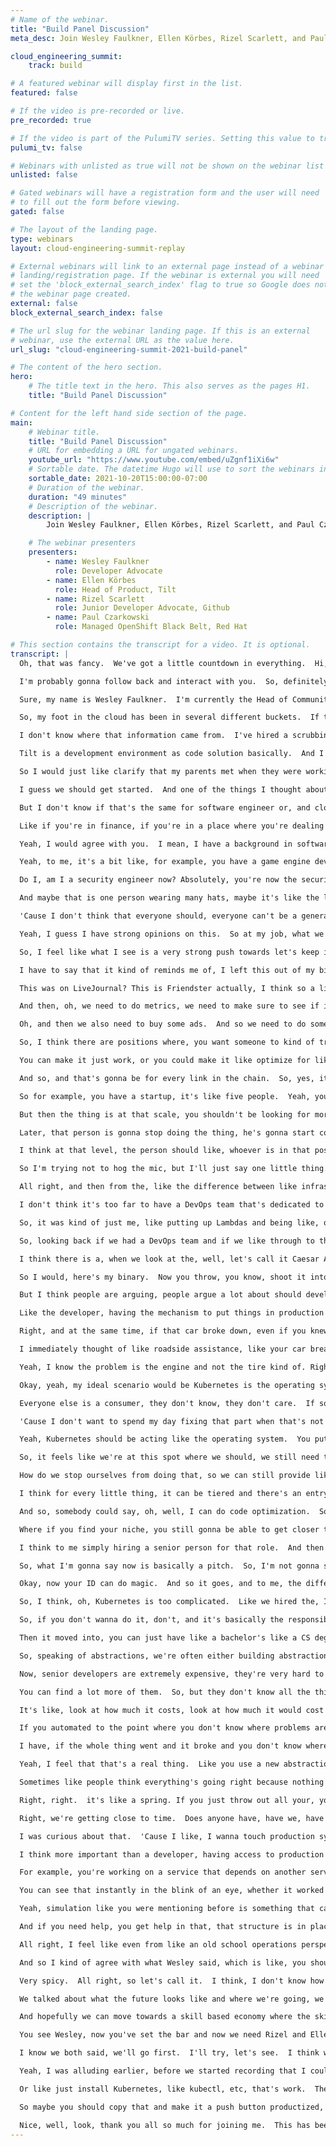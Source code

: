 ```yaml
---
# Name of the webinar.
title: "Build Panel Discussion"
meta_desc: Join Wesley Faulkner, Ellen Körbes, Rizel Scarlett, and Paul Czarkowski as they discuss a variety of topics related to Cloud Engineering.

cloud_engineering_summit:
    track: build

# A featured webinar will display first in the list.
featured: false

# If the video is pre-recorded or live.
pre_recorded: true

# If the video is part of the PulumiTV series. Setting this value to true will list the video in the "PulumiTV" section.
pulumi_tv: false

# Webinars with unlisted as true will not be shown on the webinar list
unlisted: false

# Gated webinars will have a registration form and the user will need
# to fill out the form before viewing.
gated: false

# The layout of the landing page.
type: webinars
layout: cloud-engineering-summit-replay

# External webinars will link to an external page instead of a webinar
# landing/registration page. If the webinar is external you will need
# set the 'block_external_search_index' flag to true so Google does not index
# the webinar page created.
external: false
block_external_search_index: false

# The url slug for the webinar landing page. If this is an external
# webinar, use the external URL as the value here.
url_slug: "cloud-engineering-summit-2021-build-panel"

# The content of the hero section.
hero:
    # The title text in the hero. This also serves as the pages H1.
    title: "Build Panel Discussion"

# Content for the left hand side section of the page.
main:
    # Webinar title.
    title: "Build Panel Discussion"
    # URL for embedding a URL for ungated webinars.
    youtube_url: "https://www.youtube.com/embed/uZgnf1iXi6w"
    # Sortable date. The datetime Hugo will use to sort the webinars in date order.
    sortable_date: 2021-10-20T15:00:00-07:00
    # Duration of the webinar.
    duration: "49 minutes"
    # Description of the webinar.
    description: |
        Join Wesley Faulkner, Ellen Körbes, Rizel Scarlett, and Paul Czarkowski as they discuss a variety of topics related to Cloud Engineering.

    # The webinar presenters
    presenters:
        - name: Wesley Faulkner
          role: Developer Advocate
        - name: Ellen Körbes
          role: Head of Product, Tilt
        - name: Rizel Scarlett
          role: Junior Developer Advocate, Github
        - name: Paul Czarkowski
          role: Managed OpenShift Black Belt, Red Hat

# This section contains the transcript for a video. It is optional.
transcript: |
  Oh, that was fancy.  We've got a little countdown in everything.  Hi, welcome to this bill panel at the Cloud Engineering Summit.  My name is Paul Czarkowski and I am honored to be in the virtual presence of this amazing group of experts.  How about we all take a moment to introduce ourselves. Let's start with Rizel. Yeah, sure.  So, like you said, my name's Rizel.  I currently work at GitHub as a Junior Developer Advocate.  You can follow me on blackgirlbytes.

  I'm probably gonna follow back and interact with you.  So, definitely follow me there.  I have like a background in software engineering, mostly front end.  So, I wouldn't call myself an expert in cloud development, but I'm excited to learn from the other panelists. Awesome, and Wesley, tell us a little bit about yourself.

  Sure, my name is Wesley Faulkner.  I'm currently the Head of Community at a company called SingleStore.  They're a database company that is unifying both column and row store, that's little plug.  And I've been there for about three months, but before that I was a Developer Advocate for a company named Daily, doing WebRTC work.  And even before that, I was the Developer Advocate and The Technical Community Manager for MongoDB.

  So, my foot in the cloud has been in several different buckets.  If that's where we're using brain analogies.  And I'm also on Twitter, I'm Wesley83 there as on many services.  And so please reach out to me as well, 'cause I love talking to people. Now, Wesley, I was told that you also hold the world record for the number, the most amount of soup dumplings eaten in an hour. Is that true?

  I don't know where that information came from.  I've hired a scrubbing agency to remove that from the internet.  So, it should not be found anymore.  But that is not true and so I will, like I said, publicly deny it, officially. Okay, we'll wait, we can just cut that in editing, okay guys? Yeah, please. All right, I've got confirmation, we're cutting it in editing.  Ellen, finally last but not least. Yeah, I'm Ellen.  I work at Tilt.  Head of Product at Tilt.

  Tilt is a development environment as code solution basically.  And I've been in the Kubernetes developer experience side of things, for, I don't know, quite a few years now.  Used to do that for our first.  So, some of you might recognize me from talks and whatever, some of you might recognize me from like Twitter shoot posting.  We were talking earlier about the bios and then people were asking, okay, how far back should I go into bio? And then there were some jokes there.

  So I would just like clarify that my parents met when they were working in the State Data Processing Company that existed in Brazil at the time.  And according to my mom, my father would type a little bit and then look at her and then type a little bit and then look at her.  And yeah, long story short, I'm here now. That's beautiful. Well, I'm glad that he talked a little bit and looked at her and then talked a little bit more because it brought something wonderful into this world. You're too kind men, stop it.

  I guess we should get started.  And one of the things I thought about, we're at this thing called the Cloud Engineering Summit, and I'm gonna be a little bit honest and say, I don't even really fully understand what a cloud engineer is.  Like, I come from an ops background.  And so I do know that from like, from experience that the practical difference between say a CIS admin and a DevOps engineer, is about $ 100,0000 a year.

  But I don't know if that's the same for software engineer or, and cloud engineer, or if there's a little bit more in depth and a little bit more to it.  That's the question, sort of. I will jump on that one.  I would say that the difference is, there's several different specialties and several different varieties.  And so being able to orchestrate different types of environments based on your needs and wants, can be very custom targeted for even verticals.

  Like if you're in finance, if you're in a place where you're dealing with extremely highly regulated industries, it's a variety of different things.  But I would say a cloud engineer is someone who is more versed on how the infrastructure is set up and how it's orchestrated and how it's maintained.  And so, there's a lot more of like, getting what the requirements are and making sure that it works the best as possible, but also being able to troubleshoot different specific types of environments, but have them look almost the same, depending on your needs.

  Yeah, I would agree with you.  I mean, I have a background in software engineering and I've like played around with AWS and Kubernetes a little bit, but I wouldn't say like, I understand every single thing that's going on and why I'm doing it. And I'm not like provisioning and maintaining some of these things.  I sometimes had to do those 'cause I like worked at startups and, you know, there was nobody else to like set up a dynamo DB table, but I don't think I have enough like knowledge and background.  So there is a big difference to me.

  Yeah, to me, it's a bit like, for example, you have a game engine developer, is that a software engineer? I think, whatever the we're talking about is a specialization of software engineering.  And sometimes even you can be working on the thing and not for example, you can be working on cloud stuff, but you're not a cloud engineer. For example, maybe you're doing something and all the cloud stuff is abstracted away and all you have to do is, whatever thing you were a specialist on and you don't really know what you're doing, even though you are doing effectively cloud development.  So, I think it's just.

  Do I, am I a security engineer now? Absolutely, you're now the security engineer and you're now responsible for the security of the entire side going forward. It's just, that's how it works. I will watch for you on LinkedIn for that. Okay, thanks. So, I guess that's probably a really good point.  It feels like we're seeing a lot more of like, the concept of like that full stack engineer that does everything.

  And maybe that is one person wearing many hats, maybe it's like the line blurring between like, what is infrastructure code, what's AppCode.  And like, even like, what's like application lifecycle with like CI/CD and GitOps and stuff like that.  So that line appears to be getting blurry.  Like, is that accurate? And if it is, you'll see it as a good thing or do we, can we take it too far or not far enough? I think that I've seen you come off of mute, Ellen, so you can jump in.  But I think that maybe it's getting a little blurry, but I don't know if that's a good thing.

  'Cause I don't think that everyone should, everyone can't be a generalist or good at every single thing.  So, it almost doesn't make sense.  It's good to like, have like that extra knowledge to be able to like dive in if something's broken, you know how to like try to like, noodle your way around there.  But I don't think that like all software engineers should be doing infrastructure development and all infrastructure engineers should be doing app development 'cause I don't think things will look great.  Like, that's like your backend developer doing CSS. That's not gonna look as great as we hope it would.

  Yeah, I guess I have strong opinions on this.  So at my job, what we do is basically abstract away, Kubernetes and microservices complications so that people can do what their actual job is.  And that's kind of our goal, but also from the companies we work with, for example, sometimes people are complaining oh, doing hacks with Kubernetes as hard.  And then we go like, oh, we can add a few buttons here so that if you just click a button and then Kubernetes does the thing and then we bring it back to them and then they're like, no, no, no, developers should not click on anything Kubernetes, they should just write their code, don't let them touch Kubernetes.

  So, I feel like what I see is a very strong push towards let's keep it separate 'cause when we try to mix it up, everyone is confused.  And I know this opinion is not popular in many circles, but what I can see, like feet on the ground, in the actual people working that day-to-day, definitely the more you try to mix disciplines, the more messy it is.  So, what I would say is have someone who really knows all the cloud stuff, they set it up, they create the automation, the abstractions, and then like, oh yeah, you're a front end developer, a backend developer, you're a security engineer, whatever.  Well, maybe security is different, but all the other developers should like, be really good at your thing and then let the person who's doing the other thing, be really good at their thing.

  I have to say that it kind of reminds me of, I left this out of my bio because, you know, we were constrained on time. But I used to for about a decade, I was a social media manager, like in the very beginning of when social was a thing for companies to start actually doing. That was on LiveJournal, right?

  This was on LiveJournal? This is Friendster actually, I think so a little bit later, yeah.  But when social media marketing was basically, can you post the Facebook? That's basically what it was.  And then it went into, once you post on Facebook, you have to like attach an image.  So, now you have to do a little light image editing, and then you have to do video 'cause video is gonna scale and that's where we're gonna reach people because that's better, so you have to do video editing.

  And then, oh, we need to do metrics, we need to make sure to see if it's working.  And so you need to do some analytics and do some analytics and tied to that.  Oh, but you know, animated gifs are really good too, so you need to do that.  Oh, and we need to do some overlays and some compositing in order to make sure that all the other stuff kind of like really comes together and then, oh, we need to do some like ABM, like some account based marketing.  So, you need to target to make sure our message goes to specific places.

  Oh, and then we also need to buy some ads.  And so we need to do some ad targeting on top of that to make sure that.  It just kept growing and growing and growing as the market became more sophisticated.  And then we started having more tools to actually target the thing that we're trying to do.  And then we had some automation that was brought in to help make it so that you can just post once and it goes everywhere.

  So, I think there are positions where, you want someone to kind of try to do everything and it may not be the best, but it's better than not doing it at all.  But, as you grow into more specialized and more bigger budget, and you've gotten the, all the low-hanging fruit is gone, and you're trying to do optimizations, you're gonna need specializations in every little thing in order to really not just leverage that specific thing, what your advantage is and that one platform, but you also need to make sure that for whatever you're doing that, not just the defaults of what you think is good, but just really tweaking it, doing the testing, look at the numbers and really fine tuning that knob to get it right.  But also, it's good from a, like an employee employer relationship to realize that when talking about the analogy of social media, those roles like entry level, social media roles, and they want you to do everything.  If the employer is not really educated on all the nuance into what our role is, then us in the field will be undervalued because they won't understand all of the things that are on our plates, and that we're responsible for, or also how much better and worse it can go.  Like, there's a huge variability on how you execute.

  You can make it just work, or you could make it like optimize for like, your bills to be lower, or like your downtime to be shorter, or your replication and different regions, to be optimized for where your data lives, as opposed to where it's access to cold storage, to like life management of where things are, you know, there's whole kinds of tierings that you can do.  And it's very complicated and it is getting simpler because it's allowing one person to do a lot of bigger different things by trusting in some of this infrastructure.  But as you get bigger, there's gonna be more nuance.  And even if you see like these large companies that have security breaches, because they don't have people specialized in security, they check a couple of boxes and they think, hey, I'm good.  With more, more users, more visibility, your target becomes bigger.

  And so, and that's gonna be for every link in the chain.  So, yes, it's good that things are getting more complicated, but yes, as you get bigger, you should, in my opinion, become a little bit more specialized. Great, so I feel like, oh, go ahead. Sorry, yeah, let me pick up something that Wesley said.  I think it's important for people to realize that like he said, at different scales, things are different.

  So for example, you have a startup, it's like five people.  Yeah, you're gonna have to do everything or, things that it feels like everything.  'Cause there's no other way.  But the thing is, you're not gonna do a great job at any of them.  And when your company grows to 50 people, people are gonna spend a lot of time fixing all the things you didn't do very well, and that's fine, that's normal.

  But then the thing is at that scale, you shouldn't be looking for more people who can do everything just like the person who was in the five people startup did.  Now you're looking for experts.  And then it's important to have the principals, senior staff, director of something something, sort of like one person who actually is familiar with the whole field to coordinate all the experts, so that's important.  But if you try and get that person, the senior or some director, blah, blah, blah, to actually do all the things that person's gonna go absolutely like, yeah, their head's gonna explode 'cause it's too much.  So at one point, the person who knows everything should do everything 'cause there's no other alternative.

  Later, that person is gonna stop doing the thing, he's gonna start coordinating and letting the people who actually understand all the details, do their jobs. So, I guess in the olden days, we would often like at the enterprise level, call that person, the enterprise architect, is there like a cloud architect, type, role or position that would be different enough from that to be its own thing? Or is that even something we don't necessarily even need now, like a dedicated, like architect type role?

  I think at that level, the person should like, whoever is in that position should be up to date on whatever the industry is.  So, if you're, there's something, something architect in 2021, you need to know cloud stuff, that's my take.  If you don't, then you probably should not be in that position. I've talked a lot.

  So I'm trying not to hog the mic, but I'll just say one little thing.  What you're saying makes sense in terms of the skill, but not necessarily the title, titles come and go and they just get made up.  What's most important is the skillset over whatever you call it.  So, depending on, like we mentioned the scale of a company, you might have all the things.  But as you get bigger, you actually might need more like a specific cloud architect for each cloud maybe or something, I don't know. But yeah, the skill is the big top line, not necessarily the title.

  All right, and then from the, like the difference between like infrastructure and application focus like developers, like, in the past they were super distinct.  We kind of merged them together with DevOps.  We kind of split them out a little bit more with SRE and with some other things, like where do you all feel like that fits? Was it too far when like every dev team had their own DevOps or is it too far when we have a separate DevOps team? Like, how do you all feel like that sort of stuff should work in a healthy, medium size environment?

  I don't think it's too far to have a DevOps team that's dedicated to a software engineering team.  Like I mentioned already, I've been in startups where like, we didn't have that 'cause we weren't at that level yet.

  So, it was kind of just me, like putting up Lambdas and being like, oh, I hope this is right.  And I mean, nothing, nothing broken, I think everything's fine.  But it would have been great to have a DevOps team to make sure everything was going very smoothly, even for like, releases that we did, they were so crazy.  Like, we would like do releases at like nine, 10:00 PM.  And like, it would be very manual 'cause none of us really had those skills.

  So, looking back if we had a DevOps team and if we like through to that point where we could have one, I think that would have been very helpful.  We would have been able to like move faster and understand like how to optimize everything.  So, cloud engineers, DevOps, whatever, if you have like a team of backend, front end and quote and quote full stack developers, like I think a DevOps team is definitely beneficial.

  I think there is a, when we look at the, well, let's call it Caesar Admin like, we going to the roots and then what we have nowadays.  I think the main difference is like back then the developer was separate from whoever would put things in production.

  So I would, here's my binary.  Now you throw, you know, shoot it into the cloud of a canon, I dunno how it works.  And so because of that, the teams are separate, right? And now, people went into DevOps and I think it went too far into wanting every developer to understand the infrastructure.  I think that to me, that's completely wrong.  And you know, the experience, I have seen things in practice reflects that.

  But I think people are arguing, people argue a lot about should developers know all the infra stuff, etc.  And to me, what I see the most interesting in this, this shift is all the automation.  So, before you would like, the developer would give the ops person an artifact and okay now put it there.  Now, the developer gives that artifact to assist him that the ops person has built and then that system puts the artifact in production.  That is different.

  Like the developer, having the mechanism to put things in production is different than the developer understanding all the info behind it.  So, to me, it's a matter what DevOps brought compared to before that was good to me is automation, is good tooling and machinery and abstractions.  That's my opinion.  So, I would not say the developer needs to know infra, I would not say a developer should know infra.  Of course, if you want it cool, but we need to have specialized people who know about the infra and then developers can directly interact with that mechanism without needing a person to handhold. But they should not. It's like I can drive a car, I have no idea how a car works.  Basically to me, ops is the car.

  Right, and at the same time, if that car broke down, even if you knew a little bit enough, how much is it worth your time to sit there and try to fix it? It's better to hand it off to an expert, someone who lives and breathes it every day, rather than you getting up to speed, cracking open the manual and say, I can probably fix it if given enough time, but your time is gonna be more valuable spent on doing the thing that you're best at rather than doing the thing that even though you have the skill and knowledge to figure it out, why, why, yeah. And that's an interesting analogy.

  I immediately thought of like roadside assistance, like your car breaks down, you know, you call roadside assistance, they show up and they kind of have a limited things number of things they can troubleshoot before they'll like put the car on a truck and take it elsewhere.  And I feel like there's probably a super interesting analogy there with like, how you handle, like on call and things like that, where, the developer absolutely doesn't need to know how to fix the car, but they might need to know how to do like some of the smaller, like more well-known troubleshooting kind of things.

  Yeah, I know the problem is the engine and not the tire kind of. Right, exactly, yeah.  So, Ellen, you kind of touched on this a little bit earlier, but like how comfortable should say a web developer be with Kubernetes? Like, not at all, like they should never see the Yammel involved in making that work or should they be intimately involved in it? I mean, I feel like you kind of partially already answered this, but I also feel like you kind of have a lot more answer left in you.

  Okay, yeah, my ideal scenario would be Kubernetes is the operating system, I don't know how Bluetooth drivers work on my computer.  I don't wanna know, I don't care.  Just make it so that I click a button and it works.  To me, Kubernetes and all of infra should be like that.  Someone's sets it up, someone who knows what they're doing, who's like, has the skills.

  Everyone else is a consumer, they don't know, they don't care.  If something breaks, either the thing fixes itself 'cause you know, self-healing mechanisms, etc, that there's a whole topic there or someone else fixes it.  I don't think anyone whose job is something, something Kubernetes for example, or something, something cloud, anyone whose job is not that should have to know or care about it. Yeah, I agree from a developer point of view, if something's broken in Kubernetes or Docker or something like that, I just wanna be able to see the logs and go tell someone like, hey, this is broken.  I need help, you fix it.

  'Cause I don't want to spend my day fixing that part when that's not part of my ticket.  My ticket is to like make a button work or something like that.  So, yeah, I wanna be able to use like Docker and stuff like that.  Maybe to do a deploy, be able to read the logs if something's broken, like you guys were saying with the car analogy, knowing like, okay, my horn is broken, my engine is broken, whatever it is, but I don't know, like under the hood, why it's broken or what to do with that.  And I prefer to be at that level.

  Yeah, Kubernetes should be acting like the operating system.  You put it on there, it should run and it should do it the thing it's supposed to do, as long as it's supporting the program and allocating resources as it needs to, you shouldn't have to worry about it.

  So, it feels like we're at this spot where we should, we still need to have people with distinct skillsets, but the more context they have about what's going on the better.  And so it's not that they need to be able to do, but if they know and understand a little bit, it'll make them a lot more functional in the overall structure of things.  How do we kind of make sure that we balance that? So we don't end up just making, just going back to like, everyone needs to know everything, go back to doing the whole skills creep where we need more, and more like senior people, because we're like out skilling, being able to bring people in and train them up.

  How do we stop ourselves from doing that, so we can still provide like an entry-level for junior people to come in and be able to like really contribute meaningfully without spending three years learning how your particular weird way of doing things works? I got to say that's, to me, it's a false economy.  You can do both.  One thing about technology.  Like, if you just look from when I started to where I ended up, the pie just gets bigger in terms of the amounts of jobs.  So it's not thinking that it's gonna go totally creening to the point where like no one could get started because it's just, you have to be so senior.

  I think for every little thing, it can be tiered and there's an entry path.  And some of it could be just like someone starting, almost doing pure automation, they just hit the button and let it go.  And as they find thing that they like, they can specialize and kind of like strip away those layers until you get towards the bottom.  Ultimately we're all working on computers, right? You have memory of storage and you have, like some sort of engine that runs the operations, like a CPU.  And once you, I mean, if you start there, you can keep piling things on.

  And so, somebody could say, oh, well, I can do code optimization.  Someone says, oh, I can do it in C++ then someone can say, oh, I can do it in assembly.  And then, someone says I can do a machine code.  I mean, you can keep going lower, but at the same time, you can still go up the stack.  And so, I think it's, just because it's getting like more complex and there are more jobs, there still is gonna be an entry way for everyone, because there's gonna be ways that the pie is gonna grow.

  Where if you find your niche, you still gonna be able to get closer to the core if you're starting from further outside of the circle, that's just my opinion. Yeah, and I am very passionate about hiring entry level people.  I agree with you.  Like, I don't see why you can't hire them.  I understand that like the needs are gonna get more and more complex, but like you're saying, everyone will eventually grow up to that point.

  I think to me simply hiring a senior person for that role.  And then also like very quickly after, hiring an entry level person so they can work with them and kind of like grow, get to that spot and then do that same cycle again is maybe a good solution of like making sure that the entry-level person is not feeling like they're underwater, but then also making sure that you're not too top heavy as a team or like a hierarchy.  I think if you do that, it should level out 'cause the entry level person is learning, the higher-up person is continuing to grow higher and higher and you just keep doing that loop over and over again.

  So, what I'm gonna say now is basically a pitch.  So, I'm not gonna say the name of my company in this segment, but it's like what we believe in kind of a thing. So like, if you go back a few decades, can you be a software developer if you can't write machine code? That was a real question.  And the answer was, well, here's the assembly, you don't need to know machine code anymore.  And then a few years later, can you be a software engineer if you can't try assembly? And well, okay, more, more tooling, give me another language.  A few years later, oh yeah, this thing is so complicated.  Here you go, here's an ID, more stuff.

  Okay, now your ID can do magic.  And so it goes, and to me, the difference between there's so much cloud stuff to learn, we can't bombard people quick enough 'cause it's too complicated.  We can only hire seniors, because juniors don't know the first thing about this.  The answer to that, to me, another layer of abstraction, more tooling.  So, my company does tooling, company I worked at before did tooling, before that I was riding tooling internally for a company, and before that, I was like working on tools and complaining that we didn't have all the tooling that then I went on to write in the years after.

  So, I think, oh, Kubernetes is too complicated.  Like we hired the, I don't know, web developer, those who know Kubernetes, they can't work here.  No, just abstract Kubernetes away.  That was not a reality a couple of years ago, maybe but right now it is.  You don't need to deal with the intricacies of Kubernetes anymore to be effective as a front end or like, you know, the API engineer or etc.

  So, if you don't wanna do it, don't, and it's basically the responsibility of whoever is setting up those systems and in larger companies to use the right ways, the right tools, right machinery.  So that all the junior people who come in can be effective at the things they know without having to relearn all the opcode of the 68,000 processor for example. And just to piggyback off of that, that's a really good point.  The tooling helps make this more accessible, but we are also in a place where the education is becoming more accessible.  You had to have a graduate level degree in order to work on computers.

  Then it moved into, you can just have like a bachelor's like a CS degree and you can go in and get started.  And then we have coding boot camps.  And then we have like free code camp, for instance, that you can just be able to start teaching yourself this with YouTube videos and hacking things online or going to a hackathon.  The entry-level to the information, is also becoming way more accessible.  So, if you look at the trends, the trends are that there are gonna be more entry-level jobs, or they're also gonna be people who are gonna be more qualified because they're able to access their certificates or certifications, like all the stuff that they need and be able to do it all themselves for nearly free or close to free as possible.

  So, speaking of abstractions, we're often either building abstractions or we're using someone else's abstractions, right? Usually both on top of each other.  Like, is there a way to tell when you're at that sweet spot of abstraction and also like, how do you know when you've gone too far and where have we not gone far enough? Just blast me about abstractions and like your thoughts on where we're at with them.  If we're doing it right, if we're way off. I would say money.  Are you losing a lot of money? Like, okay, you can only, let's say you can only hire senior people.

  Now, senior developers are extremely expensive, they're very hard to find too.  So like getting a senior person in the door, costs you a lot to find them, it costs you a lot to keep them.  Next year they're gonna do the next shiny thing, you need to spend it all again.  Junior people are a lot easier.  A lot of junior people, they just want a job doing interesting things.

  You can find a lot more of them.  So, but they don't know all the things.  And we kind of know the solution that when something is too complicated, build something abstracted away.  So, to me, it's a matter of money, like at what point did, did it become the case that it was actually cheaper to have all the tooling do the stuff than it was to hire only qualified people that could do it without the tooling.  So, to me money speaks.

  It's like, look at how much it costs, look at how much it would cost to have a solution.  And yeah, that's what I think. Wesley you can go ahead because I'm not sure I have an opinion on this. My, I was thinking of like, we're talking about complexity, but we're also thinking about when everything's automated, you click a button and then it goes down a whole chain.  And if you don't know what it touches or how it interacts and something goes wrong.

  If you automated to the point where you don't know where problems are happening or what's can cause them, and you can't like dig deep enough to actually get to the heart of it.  That's something that means that you've probably over automated.  When you click the button and it doesn't do the thing and then you're like, I don't know why it's not doing the thing.  That probably is where you've gone too far.  And you haven't sorry, go ahead.

  I have, if the whole thing went and it broke and you don't know where it broke, you automated wrongly because you need to have visibility through the automation process.  So, whoever wrote that automation did a bad job. Right, if you automated that person job away and you're like, hey, everything works, so we don't need you anymore.  Like everything works.  So, and like when it does break and then you don't have someone there to like, actually be able to have that knowledge or to take it apart or to re-engineer it or to fix it, then yeah, absolutely.

  Yeah, I feel that that's a real thing.  Like you use a new abstraction and then the, I guess the default way to think from a business perspective is great, we can fire all these people that used to, have to know this stuff.  But the reality is like, at least a couple of like layers of abstraction deep, you still need to have a good grounding in it.  Like, even doing like Kubernetes stuff.  Even if you're using something on top of Kubernetes, you still need to, at some point be able to troubleshoot and discover when like slow IOPS happen, right? It's even harder because that's not something that's easily exposed to you.

  Sometimes like people think everything's going right because nothing goes wrong.  And so when you stop using an umbrella, because you're no longer getting wet and then you decide that you're like, oh, things are going great, we don't need this anymore.  And all the problems happen when you get rid of those people, who've been holding back that tide and making sure that all these fixes are happening and you just haven't heard about them because nothing has broken because they've been doing a really good job.

  Right, right.  it's like a spring. If you just throw out all your, you know, cold weather gear and then get surprised when winter comes back around. I think it's like, if you create the pool automatic machine that does your job, you've automated yourself out of a job.  But the next step of that is, you've automated yourself out of a job and you got yourself a job as a pool automatic consultant. Yes.  And you had to file bugs like this joke is not corny enough, please resubmit.

  Right, we're getting close to time.  Does anyone have, have we, have we not talked about something that like is burning inside of you that you really need to like, just get out there and talk about any final words of wisdom, parting goodbyes. Oh, you're on mute. No, I never gonna say something. Oh, I was gonna say the only thing I wanted to talk about is the question of like, who should touch production systems.

  I was curious about that.  'Cause I like, I wanna touch production systems.  Like, how else am I gonna know, like what broke, what went wrong.  Especially if like, sometimes something works locally for me or on staging and all that, but on production, it doesn't.  So I wanna be able to dive in. So, I'm curious about y'all's opinion on that. I would say if it works in development and it doesn't work in production, you probably don't have a very good development environment. True. Of course, not always but I see that a lot.  And I think more importantly, and this is like an opinion.

  I think more important than a developer, having access to production is a developer having fast feedback towards what they're doing.  So, you'd known that like, okay, sometimes you do stuff and you're only gonna find out if it works in production, no chance to replicate.  And sometimes that's the case.  It's the case a lot less than most people think, in my opinion, there's a lot you can replicate in development environments.  And then I think the important part is, for example, and I'm going very close again to doing a sales pitch, but I'll try to hold myself back.

  For example, you're working on a service that depends on another service.  You spin up both locally on your machine, you make a change, it looks good.  You push the commit, it goes into Kubernetes and it's broken because it runs on local hosts, it doesn't run on Kubernetes.  If you can make a change to your code and it sinks live in half a second with your development environment, your development environment is Kubernetes.  It has the same config, the same policies, the same everything that your development environment does.

  You can see that instantly in the blink of an eye, whether it worked or not.  And when it goes into production, it's very likely that the results you signed developments are gonna be the same in production.  Unless of course, it's one of those exceptions that, for example, if you depend on high traffic to know if a thing works, you're not gonna have as much traffic and development.  But if it's like, does the thing work or not? Like, are the configs rights, do things mesh well with each other? There is a lot you can do in development with instant, like near instant feedback.  And I think a lot of people don't realize that they can have really good dev environment. And then you end up with all sorts of trouble, like people developing local hosts, and then it doesn't work. You're not wrong, I feel like some of my developer environments have sucked.

  Yeah, simulation like you were mentioning before is something that can help with load testing and some of those variables that you can't do in like staging, but also I think if you are a developer and you are pushing to production on your own with great power comes great responsibility, expect like something goes wrong, you're on the hook on it.  You're in that team working to make sure that's done.  And it's the burden on you to like get everyone in the loop and to make sure that you monitor that.

  And if you need help, you get help in that, that structure is in place to support you, if you're pushing the production directly.  I rather like hand it off than have someone monitor, make sure it's good.  But, if you feel that you need to do it, I think you should be empowered to do it, but there should be a system, not just like technology, but like, a policy in place to make sure that you are supported and that everyone knows if something goes wrong that there's a way to make sure that it's taken care of in a timely manner.

  All right, I feel like even from like an old school operations perspective, production should really be a look, but don't touch unless there's a really, really good reason to touch, right? 'Cause the moment you change the smallest bit and in a way, even just logging onto a server, changes things.  You've potentially invalidated what your automation does, and then you've also potentially not captured any changes you make to fix it and brought them back to your automation.

  And so I kind of agree with what Wesley said, which is like, you should be empowered to do all the things that can be done in production, like safely in the scope of your like processes, policies, and tooling.  But like, none of us should be playing around with production for the sake of playing around with production.  Hopefully, that's not a thing we do anymore. Cool, I knew this was like a spicier question for me.  So I was like, I really wanna know your all stats. The tie on the scope of scale.  Yeah, that's very spicy.

  Very spicy.  All right, so let's call it.  I think, I don't know how we, how are we doing? Have we covered everything? Do we need to reach into the people behind the curtain and ask if they want us to talk about anything else? Do we need to spend time talking about favorite foods or anything to take some time? I do wanna say one little thing though.

  We talked about what the future looks like and where we're going, we talked about automation and I think automation and abstraction is like, it's clear that's where that's coming.  What I'd like to see.  And this is a little off topic ish, around technology is the responsibility of one person for each role, instead of it being more equitable in terms of, you know, coming through the pandemic, making sure that we have a strong work-life balance, that we are people we are not machines.  And then also with respect to specialization, that it's impossible to assume that each person is well-rounded as well as specialized.  And sometimes you're gonna be good at one thing and bad at others.

  And hopefully we can move towards a skill based economy where the skillset is where we're trying to really like hone in and do, and not all this other stuff.  Not that it's not important, so think like you are, need to be the person that's implementing it, designing it, writing the report, giving the presentation, and then like that's all considered one part of the job.  Maybe if we can just start splitting those things up as well, and not just looking at the infrastructure and figure out what goes where.  I just wanted to say that, my hope is that we will move beyond just wondering about who are we gonna hire, but like, what are they gonna do and do they really need to do that for us to be successful?

  You see Wesley, now you've set the bar and now we need Rizel and Ellen to also tell us their hopes and dreams about the future of cloud engineering.  If they can choose who's gonna speak first.

  I know we both said, we'll go first.  I'll try, let's see.  I think what I hope for cloud engineering is kind of similar to what all of y'all said so far is that we are moving to a space where I don't have to dig in AWS logs and Kubernetes especially as like a more entry level or early career developer, but there is that push of a button and I still get some insight into why things are happening, but I'm not responsible for all of that.  And when I say I, I mean to be representing all the other early career developers out there.

  Yeah, I was alluding earlier, before we started recording that I could rant about all these things for 10 hours and I'm kind of trying to follow the conversation, but yeah, there's so much we could talk about here like, as the discussion was going back and forth, I was thinking like, how much, for example, like, there's so much stuff you're like, for example, should every developer know how to install Docker? Like you would think that's simple, it's not.

  Or like just install Kubernetes, like kubectl, etc, that's work.  There's so many questions like, for example, I keep talking about development environments and then everyone's like, oh, but I can't run all of Netflix on my laptop.  The experiment doesn't have to be your laptop, it can be depending on the scale or it doesn't have to be sometimes it's both on your laptop and in the cloud and things talk to each other.  Yeah, so I think going forward, we're probably gonna see a lot more, very easy to use solutions that right now are very complicated to implement.  Like there's a lot of stuff, I see it at partner companies that I work with that are like, you just got to stop and really give it to them that, well, that was an idea I would have dared to implement and they did it and it actually works.

  So maybe you should copy that and make it a push button productized, easy to use version.  So, I mean, I'm certainly biased 'cause I'm building this stuff as it happens, but yeah, there are so many elegant solutions to these problems that I think if in the future we can make them very easy to use for everyone without previous training, without anything just here saying default, takes your app, does the thing, there's so much room for growth there.

  Nice, well, look, thank you all so much for joining me.  This has been a really fascinating, enjoyable discussion.  And thanks everyone, at home or in your offices or wherever you're watching this from, for joining us. And everyone say goodbye. I was supposed to do two hand bye waves, bye. Okay, bye. But that's just how you're supposed to end Zoom calls and stuff now, right? Bye, bye. See y'all.
---
```

